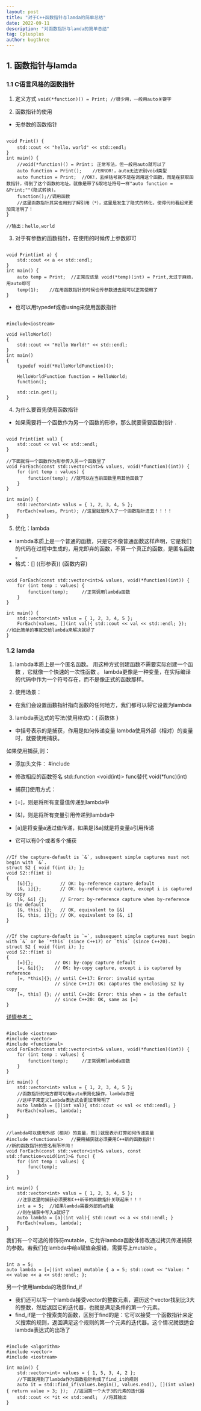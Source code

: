 ```yaml
---
layout: post
title: "对于C++函数指针与lamda的简单总结"
date: 2022-09-11
description: "对函数指针与lamda的简单总结"
tag: Cplusplus
author: bugthree
---
```


## 1. 函数指针与lamda
### 1.1 C语言风格的函数指针
1. 定义方式
`void(*function)() = Print; //很少用，一般用auto关键字`

2. 函数指针的使用
- 无参数的函数指针

```

void Print() {
    std::cout << "hello，world" << std::endl;
}
int main() {
    //void(*function)() = Print； 正常写法，但一般用auto就可以了
    auto function = Print();    //ERROR!，auto无法识别void类型
    auto function = Print;  //OK!，去掉括号就不是在调用这个函数，而是在获取函数指针，得到了这个函数的地址。就像是带了&取地址符号一样"auto function = &Print;""(隐式转换)。
    function();//调用函数
    //这里函数指针其实也用到了解引用（*），这里是发生了隐式的转化，使得代码看起来更加简洁明了！
}

```

`//输出：hello,world`


3. 对于有参数的函数指针，在使用的时候传上参数即可

```

void Print(int a) {
    std::cout << a << std::endl;
}
int main() {
    auto temp = Print;  //正常应该是 void(*temp)(int) = Print,太过于麻烦，用auto即可
    temp(1);    //在用函数指针的时候也传参数进去就可以正常使用了
}

```

- 也可以用typedef或者using来使用函数指针 

```

#include<iostream>

void HelloWorld()
{
    std::cout << "Hello World!" << std::endl;
}
int main()
{
    typedef void(*HelloWorldFunction)(); 

    HelloWorldFunction function = HelloWorld;
    function();

    std::cin.get();
}

```

4. 为什么要首先使用函数指针
- 如果需要将一个函数作为另一个函数的形参，那么就要需要函数指针 .

```

void Print(int val) {
    std::cout << val << std::endl;
}

//下面就将一个函数作为形参传入另一个函数里了
void ForEach(const std::vector<int>& values, void(*function)(int)) {
    for (int temp : values) {
        function(temp); //就可以在当前函数里用其他函数了
    }
}

int main() {
    std::vector<int> valus = { 1, 2, 3, 4, 5 };
    ForEach(values, Print); //这里就是传入了一个函数指针进去！！！！
}

```

5. 优化：lambda
- lambda本质上是一个普通的函数，只是它不像普通函数这样声明，它是我们的代码在过程中生成的，用完即弃的函数，不算一个真正的函数，是匿名函数 。
- 格式：[] ({形参表}) {函数内容}

```

void ForEach(const std::vector<int>& values, void(*function)(int)) {
    for (int temp : values) {
        function(temp);     //正常调用lambda函数
    }
}

int main() {
    std::vector<int> valus = { 1, 2, 3, 4, 5 };
    ForEach(values, [](int val){ std::cout << val << std::endl; });     //如此简单的事就交给lambda来解决就好了
}

```

### 1.2 lamda

1. lambda本质上是一个匿名函数。 用这种方式创建函数不需要实际创建一个函数 ，它就像一个快速的一次性函数 。 lambda更像是一种变量，在实际编译的代码中作为一个符号存在，而不是像正式的函数那样。

2. 使用场景：
- 在我们会设置函数指针指向函数的任何地方，我们都可以将它设置为lambda 

3. lambda表达式的写法(使用格式)：[]( {参数表} ){ 函数体 }
- 中括号表示的是捕获，作用是如何传递变量 lambda使用外部（相对）的变量时，就要使用捕获。

如果使用捕获,则：
- 添加头文件： #include <functional>
- 修改相应的函数签名 std::function <void(int)> func替代 void(*func)(int)
- 捕获[]使用方式：

- [=]，则是将所有变量值传递到lambda中
- [&]，则是将所有变量引用传递到lambda中
- [a]是将变量a通过值传递，如果是[&a]就是将变量a引用传递
- 它可以有0个或者多个捕获 

```

//If the capture-default is `&`, subsequent simple captures must not begin with `&`.
struct S2 { void f(int i); };
void S2::f(int i)
{
    [&]{};          // OK: by-reference capture default
    [&, i]{};       // OK: by-reference capture, except i is captured by copy
    [&, &i] {};     // Error: by-reference capture when by-reference is the default
    [&, this] {};   // OK, equivalent to [&]
    [&, this, i]{}; // OK, equivalent to [&, i]
}


//If the capture-default is `=`, subsequent simple captures must begin with `&` or be `*this` (since C++17) or `this` (since C++20). 
struct S2 { void f(int i); };
void S2::f(int i)
{
    [=]{};        // OK: by-copy capture default
    [=, &i]{};    // OK: by-copy capture, except i is captured by reference
    [=, *this]{}; // until C++17: Error: invalid syntax
                  // since C++17: OK: captures the enclosing S2 by copy
    [=, this] {}; // until C++20: Error: this when = is the default
                  // since C++20: OK, same as [=]
}

```

[详情参考：](https://en.cppreference.com/w/cpp/language/lambda)

```

#include <iostream>
#include <vector>
#include <functional>
void ForEach(const std::vector<int>& values, void(*function)(int)) {
    for (int temp : values) {
        function(temp);     //正常调用lambda函数
    }
}

int main() {
    std::vector<int> valus = { 1, 2, 3, 4, 5 };
    //函数指针的地方都可以用auto来简化操作，lambda亦是
    //这样子来定义lambda表达式会更加清晰明了
    auto lambda = [](int val){ std::cout << val << std::endl; }
    ForEach(values, lambda);    
}

```

```

//lambda可以使用外部（相对）的变量，而[]就是表示打算如何传递变量
#include <functional>   //要用捕获就必须要用C++新的函数指针！
//新的函数指针的签名有所不同！
void ForEach(const std::vector<int>& values, const std::function<void(int)>& func) {
    for (int temp : values) {
        func(temp);     
    }
}

int main() {
    std::vector<int> valus = { 1, 2, 3, 4, 5 };
    //注意这里的捕获必须要和C++新带的函数指针关联起来！！！
    int a = 5;  //如果lambda需要外部的a向量
    //则在捕获中写入a就好了
    auto lambda = [a](int val){ std::cout << a << std::endl; }
    ForEach(values, lambda);    
}

```

我们有一个可选的修饰符mutable，它允许lambda函数体修改通过拷贝传递捕获的参数。若我们在lambda中给a赋值会报错，需要写上mutable 。

```

int a = 5;
auto lambda = [=](int value) mutable { a = 5; std::cout << "Value: " << value << a << std::endl; };

```

另一个使用lambda的场景find_if
- 我们还可以写一个lambda接受vector的整数元素，遍历这个vector找到比3大的整数，然后返回它的迭代器，也就是满足条件的第一个元素。
- find_if是一个搜索类的函数，区别于find的是：它可以接受一个函数指针来定义搜索的规则，返回满足这个规则的第一个元素的迭代器。这个情况就很适合lambda表达式的出场了 

```

#include <algorithm>
#include <vector>
#include <iostream>

int main() {
    std::vector<int> values = { 1, 5, 3, 4, 2 };
    //下面就用到了lambda作为函数指针构成了find_it的规则
    auto it = std::find_if(values.begin(), values.end(), [](int value) { return value > 3; });  //返回第一个大于3的元素的迭代器 
    std::cout << *it << std::endl;  //将其输出
}

```

